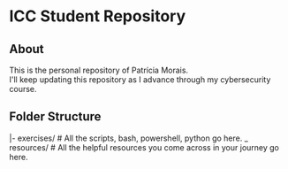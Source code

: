# ICC Student Repository
## About
This is the personal repository of Patrícia Morais.  
I'll keep updating this repository as I advance through my cybersecurity course.
## Folder Structure
|- exercises/ # All the scripts, bash, powershell, python go here.
_ resources/ # All the helpful resources you come across in your journey go here.
